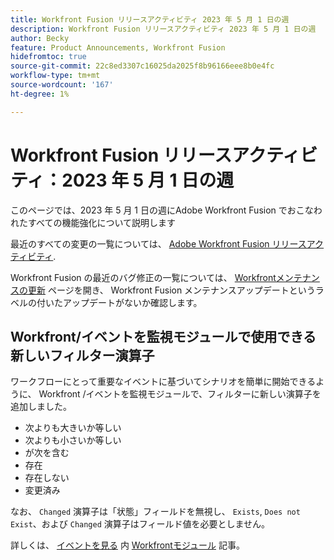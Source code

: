 ```yaml
---
title: Workfront Fusion リリースアクティビティ 2023 年 5 月 1 日の週
description: Workfront Fusion リリースアクティビティ 2023 年 5 月 1 日の週
author: Becky
feature: Product Announcements, Workfront Fusion
hidefromtoc: true
source-git-commit: 22c8ed3307c16025da2025f8b96166eee8b0e4fc
workflow-type: tm+mt
source-wordcount: '167'
ht-degree: 1%

---
```


# Workfront Fusion リリースアクティビティ：2023 年 5 月 1 日の週

このページでは、2023 年 5 月 1 日の週にAdobe Workfront Fusion でおこなわれたすべての機能強化について説明します

最近のすべての変更の一覧については、 [Adobe Workfront Fusion リリースアクティビティ](../../../product-announcements/product-releases/fusion-release-activity/fusion-release-activity.md).

Workfront Fusion の最近のバグ修正の一覧については、 [Workfrontメンテナンスの更新](https://experienceleague.adobe.com/docs/workfront-known-issues/releases/current-updates.html) ページを開き、 Workfront Fusion メンテナンスアップデートというラベルの付いたアップデートがないか確認します。

## Workfront/イベントを監視モジュールで使用できる新しいフィルター演算子

ワークフローにとって重要なイベントに基づいてシナリオを簡単に開始できるように、 Workfront /イベントを監視モジュールで、フィルターに新しい演算子を追加しました。

* 次よりも大きいか等しい
* 次よりも小さいか等しい
* が次を含む
* 存在
* 存在しない
* 変更済み

なお、 `Changed` 演算子は「状態」フィールドを無視し、 `Exists`, `Does not Exist`、および `Changed` 演算子はフィールド値を必要としません。

詳しくは、 [イベントを見る](/help/quicksilver/workfront-fusion/apps-and-their-modules/workfront-modules.md#watch-events) 内 [Workfrontモジュール](/help/quicksilver/workfront-fusion/apps-and-their-modules/workfront-modules.md) 記事。
